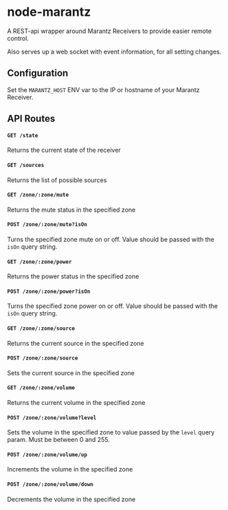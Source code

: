# node-marantz

A REST-api wrapper around Marantz Receivers to provide easier remote control.  

Also serves up a web socket with event information, for all setting changes.

## Configuration

Set the `MARANTZ_HOST` ENV var to the IP or hostname of your Marantz Receiver.

## API Routes

#### `GET /state` 

Returns the current state of the receiver

#### `GET /sources`

Returns the list of possible sources

#### `GET /zone/:zone/mute`

Returns the mute status in the specified zone

#### `POST /zone/:zone/mute?isOn`

Turns the specified zone mute on or off.  Value should be passed with the `isOn` query string.

#### `GET /zone/:zone/power`

Returns the power status in the specified zone

#### `POST /zone/:zone/power?isOn`

Turns the specified zone power on or off.  Value should be passed with the `isOn` query string.

#### `GET /zone/:zone/source`

Returns the current source in the specified zone

#### `POST /zone/:zone/source`

Sets the current source in the specified zone

#### `GET /zone/:zone/volume`

Returns the current volume in the specified zone

#### `POST /zone/:zone/volume?level`

Sets the volume in the specified zone to value passed by the `level` query param.  Must be between 0 and 255.

#### `POST /zone/:zone/volume/up`

Increments the volume in the specified zone

#### `POST /zone/:zone/volume/down`

Decrements the volume in the specified zone
